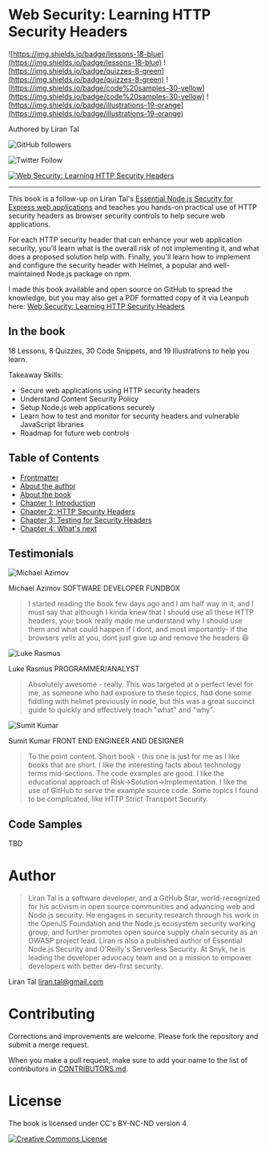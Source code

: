 # Web Security: Learning HTTP Security Headers

![https://img.shields.io/badge/lessons-18-blue](https://img.shields.io/badge/lessons-18-blue)
![https://img.shields.io/badge/quizzes-8-green](https://img.shields.io/badge/quizzes-8-green)
![https://img.shields.io/badge/code%20samples-30-yellow](https://img.shields.io/badge/code%20samples-30-yellow)
![https://img.shields.io/badge/illustrations-19-orange](https://img.shields.io/badge/illustrations-19-orange)

Authored by Liran Tal

![GitHub followers](https://img.shields.io/github/followers/lirantal?style=social)

![Twitter Follow](https://img.shields.io/twitter/follow/liran_tal?style=social)


[![Web Security: Learning HTTP Security Headers](https://d2sofvawe08yqg.cloudfront.net/web-security-learning-http-security-headers/s_hero?1673559565)](https://leanpub.com/web-security-learning-http-security-headers)

---

This book is a follow-up on Liran Tal's [Essential Node.js Security for Express web applications](https://leanpub.com/essential-nodejs-security) and teaches you hands-on practical use of HTTP security headers as browser security controls to help secure web applications.

For each HTTP security header that can enhance your web application security, you'll learn what is the overall risk of not implementing it, and what does a proposed solution help with. Finally, you'll learn how to implement and configure the security header with Helmet, a popular and well-maintained Node.js package on npm.

I made this book available and open source on GitHub to spread the knowledge, but you may also get a PDF formatted copy of it via Leanpub here: [Web Security: Learning HTTP Security Headers](https://leanpub.com/web-security-learning-http-security-headers)


## In the book

18 Lessons, 8 Quizzes, 30 Code Snippets, and 19 Illustrations to help you learn.

Takeaway Skills:

* Secure web applications using HTTP security headers
* Understand Content Security Policy
* Setup Node.js web applications securely
* Learn how to test and monitor for security headers and vulnerable JavaScript libraries
* Roadmap for future web controls

## Table of Contents

- [Frontmatter](./manuscript/frontmatter.md)
- [About the author](./manuscript/about-the-author.md)
- [About the book](./manuscript/about-the-book.md)
- [Chapter 1: Introduction](./manuscript/Chapter-01-Introduction.md)
- [Chapter 2: HTTP Security Headers](./manuscript/Chapter-02-HTTP%20Security%20Headers.md)
- [Chapter 3: Testing for Security Headers](./manuscript/Chapter-03-Testing%20for%20Security%20Headers.md)
- [Chapter 4: What's next](./manuscript/Chapter-04-Whats%20next.md)


## Testimonials

![Michael Azimov](https://s3.amazonaws.com/testimonials.leanpub.com/avatars/1142/small/michael-az.jpeg?1632147545)

Michael Azimov
SOFTWARE DEVELOPER FUNDBOX
> I started reading the book few days ago and I am half way in it, and I must say that although I kinda knew that I should use all these HTTP headers, your book really made me understand why I should use them and what could happen if I dont, and most importantly- if the browsers yells at you, dont just give up and remove the headers 😆

![Luke Rasmus](https://s3.amazonaws.com/testimonials.leanpub.com/avatars/1144/small/luke-r.jpeg?1632474709)

Luke Rasmus
PROGRAMMER/ANALYST
> Absolutely awesome - really. This was targeted at a perfect level for me, as someone who had exposure to these topics, had done some fiddling with helmet previously in node, but this was a great succinct guide to quickly and effectively teach "what" and "why".

![Sumit Kumar](https://s3.amazonaws.com/testimonials.leanpub.com/avatars/1145/small/sumit-k.jpeg?1632475832)

Sumit Kumar
FRONT END ENGINEER AND DESIGNER
> To the point content. Short book - this one is just for me as I like books that are short. I like the interesting facts about technology terms mid-sections. The code examples are good. I like the educational approach of Risk→Solution→Implementation. I like the use of GitHub to serve the example source code. Some topics I found to be complicated, like HTTP Strict Transport Security.

## Code Samples

TBD

# Author

> Liran Tal is a software developer, and a GitHub Star, world-recognized for his activism in open source communities and advancing web and Node.js security. He engages in security research through his work in the OpenJS Foundation and the Node.js ecosystem security working group, and further promotes open source supply chain security as an OWASP project lead. Liran is also a published author of Essential Node.js Security and O'Reilly's Serverless Security. At Snyk, he is leading the developer advocacy team and on a mission to empower developers with better dev-first security.

Liran Tal <liran.tal@gmail.com>

# Contributing

Corrections and improvements are welcome.
Please fork the repository and submit a merge request.

When you make a pull request, make sure to add your name to the list of contributors in [CONTRIBUTORS.md](CONTRIBUTORS.md).

# License

The book is licensed under CC's BY-NC-ND version 4.

<a rel="license" href="http://creativecommons.org/licenses/by-nc-nd/4.0/"><img alt="Creative Commons License" style="border-width:0" src="https://i.creativecommons.org/l/by-nc-nd/4.0/88x31.png" /></a>
